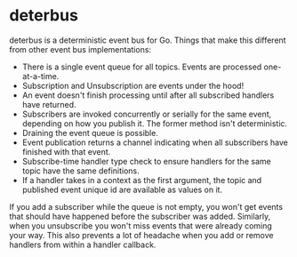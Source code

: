 # deterbus

deterbus is a deterministic event bus for Go. Things that make this different from other event bus implementations:

* There is a single event queue for all topics. Events are processed one-at-a-time.
* Subscription and Unsubscription are events under the hood!
* An event doesn't finish processing until after all subscribed handlers have returned.
* Subscribers are invoked concurrently or serially for the same event, depending on how you publish it. The former method isn't deterministic.
* Draining the event queue is possible.
* Event publication returns a channel indicating when all subscribers have finished with that event.
* Subscribe-time handler type check to ensure handlers for the same topic have the same definitions.
* If a handler takes in a context as the first argument, the topic and published event unique id are available as values on it.

If you add a subscriber while the queue is not empty, you won't get events that should have happened before the subscriber was added. Similarly, when you unsubscribe you won't miss events that were already coming your way. This also prevents a lot of headache when you add or remove handlers from within a handler callback.
